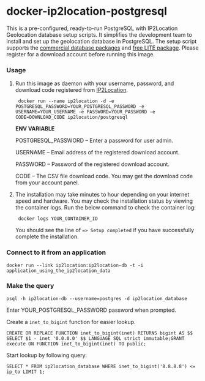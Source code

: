 docker-ip2location-postgresql
=============================

This is a pre-configured, ready-to-run PostgreSQL with IP2Location Geolocation database setup scripts. It simplifies the development team to install and set up the geolocation database in PostgreSQL. The setup script supports the [commercial database packages](http://www.ip2location.com) and [free LITE package](http://lite.ip2location.com). Please register for a download account before running this image.

### Usage

1. Run this image as daemon with your username, password, and download code registered from [IP2Location](http://www.ip2location.com).

        docker run --name ip2location -d -e POSTGRESQL_PASSWORD=YOUR_POSTGRESQL_PASSWORD -e USERNAME=YOUR_USERNAME -e PASSWORD=YOUR_PASSWORD -e CODE=DOWNLOAD_CODE ip2location/postgresql

    **ENV VARIABLE**

    POSTGRESQL_PASSWORD – Enter a password for user admin.

    USERNAME – Email address of the registered download account.

    PASSWORD – Password of the registered download account.

    CODE – The CSV file download code. You may get the download code from your account panel.

2. The installation may take minutes to hour depending on your internet speed and hardware. You may check the installation status by viewing the container logs. Run the below command to check the container log:

        docker logs YOUR_CONTAINER_ID
  
    You should see the line of `=> Setup completed` if you have successfully complete the installation.

### Connect to it from an application

    docker run --link ip2location:ip2location-db -t -i application_using_the_ip2location_data

### Make the query

    psql -h ip2location-db --username=postgres -d ip2location_database

Enter YOUR_POSTGRESQL_PASSWORD password when prompted.

Create a `inet_to_bigint` function for easier lookup.

    CREATE OR REPLACE FUNCTION inet_to_bigint(inet) RETURNS bigint AS $$ SELECT $1 - inet '0.0.0.0' $$ LANGUAGE SQL strict immutable;GRANT execute ON FUNCTION inet_to_bigint(inet) TO public;

Start lookup by following query:

    SELECT * FROM ip2location_database WHERE inet_to_bigint('8.8.8.8') <= ip_to LIMIT 1;
